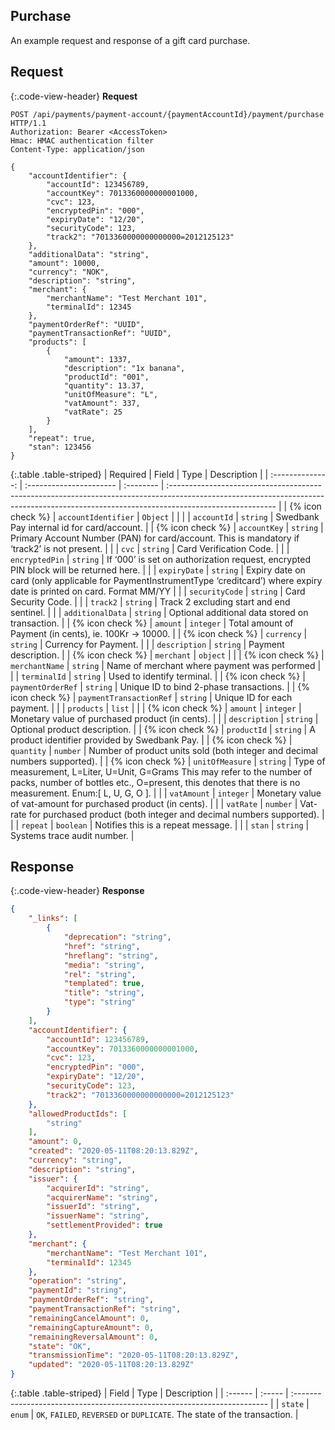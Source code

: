 ## Purchase

An example request and response of a gift card purchase.

## Request

{:.code-view-header}
**Request**

```http
POST /api/payments/payment-account/{paymentAccountId}/payment/purchase HTTP/1.1
Authorization: Bearer <AccessToken>
Hmac: HMAC authentication filter
Content-Type: application/json

{
    "accountIdentifier": {
        "accountId": 123456789,
        "accountKey": 7013360000000001000,
        "cvc": 123,
        "encryptedPin": "000",
        "expiryDate": "12/20",
        "securityCode": 123,
        "track2": "7013360000000000000=2012125123"
    },
    "additionalData": "string",
    "amount": 10000,
    "currency": "NOK",
    "description": "string",
    "merchant": {
        "merchantName": "Test Merchant 101",
        "terminalId": 12345
    },
    "paymentOrderRef": "UUID",
    "paymentTransactionRef": "UUID",
    "products": [
        {
            "amount": 1337,
            "description": "1x banana",
            "productId": "001",
            "quantity": 13.37,
            "unitOfMeasure": "L",
            "vatAmount": 337,
            "vatRate": 25
        }
    ],
    "repeat": true,
    "stan": 123456
}
```

{:.table .table-striped}
|     Required     | Field                   | Type      | Description                                                                                                                                                                             |
| :--------------: | :---------------------- | :-------- | :-------------------------------------------------------------------------------------------------------------------------------------------------------------------------------------- |
| {% icon check %} | `accountIdentifier`     | `Object`  |                                                                                                                                                                                         |
|                  | `accountId`             | `string`  | Swedbank Pay internal id for card/account.                                                                                                                                              |
| {% icon check %} | `accountKey`            | `string`  | Primary Account Number (PAN) for card/account. This is mandatory if ‘track2’ is not present.                                                                                            |
|                  | `cvc`                   | `string`  | Card Verification Code.                                                                                                                                                                 |
|                  | `encryptedPin`          | `string`  | If ‘000’ is set on authorization request, encrypted PIN block will be returned here.                                                                                                    |
|                  | `expiryDate`            | `string`  | Expiry date on card (only applicable for PaymentInstrumentType ‘creditcard’) where expiry date is printed on card. Format MM/YY                                                         |
|                  | `securityCode`          | `string`  | Card Security Code.                                                                                                                                                                     |
|                  | `track2`                | `string`  | Track 2 excluding start and end sentinel.                                                                                                                                               |
|                  | `additionalData`        | `string`  | Optional additional data stored on transaction.                                                                                                                                         |
| {% icon check %} | `amount`                | `integer` | Total amount of Payment (in cents), ie. 100Kr -> 10000.                                                                                                                                 |
| {% icon check %} | `currency`              | `string`  | Currency for Payment.                                                                                                                                                                   |
|                  | `description`           | `string`  | Payment description.                                                                                                                                                                    |
| {% icon check %} | `merchant`              | `object`  |                                                                                                                                                                                         |
| {% icon check %} | `merchantName`          | `string`  | Name of merchant where payment was performed                                                                                                                                            |
|                  | `terminalId`            | `string`  | Used to identify terminal.                                                                                                                                                              |
| {% icon check %} | `paymentOrderRef`       | `string`  | Unique ID to bind 2-phase transactions.                                                                                                                                                 |
| {% icon check %} | `paymentTransactionRef` | `string`  | Unique ID for each payment.                                                                                                                                                             |
|                  | `products`              | `list`    |                                                                                                                                                                                         |
| {% icon check %} | `amount`                | `integer` | Monetary value of purchased product (in cents).                                                                                                                                         |
|                  | `description`           | `string`  | Optional product description.                                                                                                                                                           |
| {% icon check %} | `productId`             | `string`  | A product identifier provided by Swedbank Pay.                                                                                                                                                             |
| {% icon check %} | `quantity`              | `number`  | Number of product units sold (both integer and decimal numbers supported).                                                                                                              |
| {% icon check %} | `unitOfMeasure`         | `string`  | Type of measurement, L=Liter, U=Unit, G=Grams This may refer to the number of packs, number of bottles etc., O=present, this denotes that there is no measurement. Enum:[ L, U, G, O ]. |
|                  | `vatAmount`             | `integer` | Monetary value of vat-amount for purchased product (in cents).                                                                                                                          |
|                  | `vatRate`               | `number`  | Vat-rate for purchased product (both integer and decimal numbers supported).                                                                                                            |
|                  | `repeat`                | `boolean` | Notifies this is a repeat message.                                                                                                                                                      |
|                  | `stan`                  | `string`  | Systems trace audit number.                                                                                                                                                             |

## Response

{:.code-view-header}
**Response**

```json
{
    "_links": [
        {
            "deprecation": "string",
            "href": "string",
            "hreflang": "string",
            "media": "string",
            "rel": "string",
            "templated": true,
            "title": "string",
            "type": "string"
        }
    ],
    "accountIdentifier": {
        "accountId": 123456789,
        "accountKey": 7013360000000001000,
        "cvc": 123,
        "encryptedPin": "000",
        "expiryDate": "12/20",
        "securityCode": 123,
        "track2": "7013360000000000000=2012125123"
    },
    "allowedProductIds": [
        "string"
    ],
    "amount": 0,
    "created": "2020-05-11T08:20:13.829Z",
    "currency": "string",
    "description": "string",
    "issuer": {
        "acquirerId": "string",
        "acquirerName": "string",
        "issuerId": "string",
        "issuerName": "string",
        "settlementProvided": true
    },
    "merchant": {
        "merchantName": "Test Merchant 101",
        "terminalId": 12345
    },
    "operation": "string",
    "paymentId": "string",
    "paymentOrderRef": "string",
    "paymentTransactionRef": "string",
    "remainingCancelAmount": 0,
    "remainingCaptureAmount": 0,
    "remainingReversalAmount": 0,
    "state": "OK",
    "transmissionTime": "2020-05-11T08:20:13.829Z",
    "updated": "2020-05-11T08:20:13.829Z"
}
```

{:.table .table-striped}
| Field   | Type   | Description                                                              |
| :------ | :----- | :----------------------------------------------------------------------- |
| `state` | `enum` | `OK`, `FAILED`, `REVERSED` or `DUPLICATE`. The state of the transaction. |
